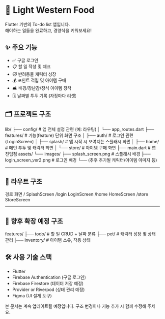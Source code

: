 # 🐾 Light Western Food

Flutter 기반의 To-do list 앱입니다.  
해야하는 일들을 완료하고, 경양식을 키워보세요!



## ✨ 주요 기능

- ✅ 구글 로그인  
- 📋 할 일 작성 및 체크  
- 🐱 반려동물 캐릭터 성장  
- 💰 포인트 적립 및 아이템 구매  
- 🛋 배경/장난감/장식 아이템 장착  
- 🗓 날짜별 투두 기록 (자정마다 리셋)  



## 🗂 프로젝트 구조

lib/
├── config/ # 앱 전체 설정 관련 (예: 라우팅)
│ └── app_routes.dart
├── features/ # 기능(feature) 단위 화면 구조
│ ├── auth/ # 로그인 관련 (LoginScreen)
│ ├── splash/ # 앱 시작 시 보여지는 스플래시 화면
│ ├── home/ # 메인 투두 및 캐릭터 화면
│ └── store/ # 아이템 구매 화면
├── main.dart # 앱 진입점
assets/
└── images/
├── splash_screen.png # 스플래시 배경
├── login_screen_ver2.png # 로그인 배경
└── (추후 추가될 캐릭터/아이템 이미지 등)




---



## 🧭 라우트 구조
경로	화면
/	SplashScreen
/login	LoginScreen
/home	HomeScreen
/store	StoreScreen



---



## 🧩 향후 확장 예정 구조

features/
├── todo/                    # 할 일 CRUD + 날짜 분류
├── pet/                     # 캐릭터 성장 및 상태 관리
├── inventory/               # 아이템 소유, 착용 상태



## 🛠 사용 기술 스택

- Flutter
- Firebase Authentication (구글 로그인)
- Firebase Firestore (데이터 저장 예정)
- Provider or Riverpod (상태 관리 예정)
- Figma (UI 설계 도구)



본 문서는 계속 업데이트될 예정입니다.
구조 변경이나 기능 추가 시 함께 수정해 주세요.


